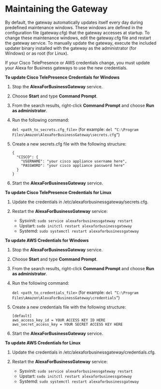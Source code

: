 # Maintaining the Gateway<a name="maintain-gateway"></a>

By default, the gateway automatically updates itself every day during predefined maintenance windows\. These windows are defined in the configuration file \(gateway\.cfg\) that the gateway accesses at startup\. To change these maintenance windows, edit the gateway\.cfg file and restart the gateway service\. To manually update the gateway, execute the included updater binary installed with the gateway as the administrator \(for Windows\) or as root \(for Linux\)\.

If your Cisco TelePresence or AWS credentials change, you must update your Alexa for Business gateways to use the new credentials\. 

**To update Cisco TelePresence Credentials for Windows**

1. Stop the **AlexaForBusinessGateway** service\.

1. Choose **Start** and type **Command Prompt**\.

1. From the search results, right\-click **Command Prompt** and choose **Run as administrator**\.

1. Run the following command:

   `del <path_to_secrets.cfg_file>` \(for example: `del “C:\Program Files\Amazon\AlexaForBusinessGateway\secrets.cfg”`\)

1. Create a new secrets\.cfg file with the following structure:

   ```
   {
     "CISCO": {
       "USERNAME": "your cisco appliance username here",
       "PASSWORD": "your cisco appliance password here"
     }
   }
   ```

1. Start the **AlexaForBusinessGateway** service\.

**To update Cisco TelePresence Credentials for Linux**

1. Update the credentials in /etc/alexaforbusinessgateway/secrets\.cfg\.

1. Restart the **AlexaForBusinessGateway** service:
   + Sysvinit: `sudo service alexaforbusinessgateway restart`
   + Upstart: `sudo initctl restart alexaforbusinessgateway`
   + Systemd: `sudo systemctl restart alexaforbusinessgateway `

**To update AWS Credentials for Windows**

1. Stop the **AlexaForBusinessGateway** service\.

1. Choose **Start** and type **Command Prompt**\.

1. From the search results, right\-click **Command Prompt** and choose **Run as administrator**\.

1. Run the following command:

   `del <path_to_credentials_file>` \(for example: `del “C:\Program Files\Amazon\AlexaForBusinessGateway\credentials”`\)

1. Create a new credentials file with the following structure:

   ```
   [default]
   aws_access_key_id = YOUR ACCESS KEY ID HERE
   aws_secret_access_key = YOUR SECRET ACCESS KEY HERE
   ```

1. Start the **AlexaForBusinessGateway** service\.

**To update AWS Credentials for Linux**

1. Update the credentials in /etc/alexaforbusinessgateway/credentials\.cfg\.

1. Restart the **AlexaForBusinessGateway** service:
   + Sysvinit: `sudo service alexaforbusinessgateway restart`
   + Upstart: `sudo initctl restart alexaforbusinessgateway`
   + Systemd: `sudo systemctl restart alexaforbusinessgateway `
